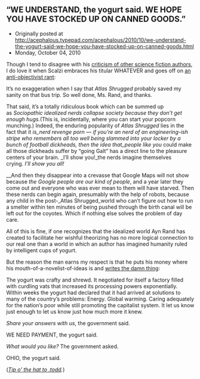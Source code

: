 ## “WE UNDERSTAND, the yogurt said. WE HOPE YOU HAVE STOCKED UP ON CANNED GOODS.”

 * Originally posted at http://acephalous.typepad.com/acephalous/2010/10/we-understand-the-yogurt-said-we-hope-you-have-stocked-up-on-canned-goods.html
 * Monday, October 04, 2010



Though I tend to disagree with his [criticism of other science fiction authors](http://whatever.scalzi.com/2009/07/21/on-the-subject-of-to-whom-to-address-your-literary-kvetch/), I do love it when Scalzi embraces his titular WHATEVER and goes off on [an anti-objectivist rant](http://whatever.scalzi.com/2010/10/01/what-i-think-about-atlas-shrugged/):

It’s no exaggeration when I say that _Atlas Shrugged_ probably saved my sanity on that bus trip. So well done, Ms. Rand, and thanks.

That said, it’s a totally ridiculous book which can be summed up as _Sociopathic idealized nerds collapse society because they don’t get enough hugs._(This is, incidentally, where you can start your popcorn munching.) Indeed, the enduring popularity of _Atlas Shrugged_ lies in the fact that it _is_nerd revenge porn — if you’re an nerd of an engineering-ish stripe who remembers all too well being slammed into your locker by a bunch of football dickheads, then the idea that_people like you_ could make all those dickheads suffer by “going Galt” has a direct line to the pleasure centers of your brain. _I’ll show you!_the nerds imagine themselves crying. _I’ll show you all!_

__And then they disappear into a crevasse that Google Maps will not show because _the Google people are our kind of people_, and a year later they come out and everyone who was ever mean to them will have starved. Then these nerds can begin again, presumably with the help of robots, because any child in the post-_Atlas Shrugged_world who can’t figure out how to run a smelter within ten minutes of being pushed through the birth canal will be left out for the coyotes. Which if nothing else solves the problem of day care.

All of this is fine, if one recognizes that the idealized world Ayn Rand has created to facilitate her wishful theorizing has no more logical connection to our real one than a world in which an author has imagined humanity ruled by intelligent cups of yogurt.

But the reason the man earns my respect is that he puts his money where his mouth-of-a-novelist-of-ideas is and [writes the damn thing](http://whatever.scalzi.com/2010/10/02/when-the-yogurt-took-over-a-short-story/):

The yogurt was crafty and shrewd. It negotiated for itself a factory filled with curdling vats that increased its processing powers exponentially. Within weeks the yogurt had declared that it had arrived at solutions to many of the country’s problems: Energy. Global warming. Caring adequately for the nation’s poor while still promoting the capitalist system. It let us know just enough to let us know just how much more it knew.

_Share your answers with us_, the government said.

WE NEED PAYMENT, the yogurt said.

_What would you like?_ The government asked.

OHIO, the yogurt said.

(_[Tip o’ the hat to .todd](http://tonguebutnodoor.net/)._)

 

		
